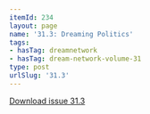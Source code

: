 ```yaml
---
itemId: 234
layout: page
name: '31.3: Dreaming Politics'
tags:
- hasTag: dreamnetwork
- hasTag: dream-network-volume-31
type: post
urlSlug: '31.3'
---
```

<a href="files/pdfs/Volume_31/31.3_politics.pdf" download="">Download issue 31.3</a>